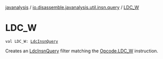 [javanalysis](../index.md) / [io.disassemble.javanalysis.util.insn.query](index.md) / [LDC_W](./-l-d-c_-w.md)

# LDC_W

`val LDC_W: `[`LdcInsnQuery`](-ldc-insn-query/index.md)

Creates an [LdcInsnQuery](-ldc-insn-query/index.md) filter matching the [Opcode.LDC_W](#) instruction.

